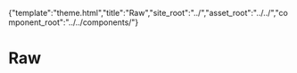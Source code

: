 {"template":"theme.html","title":"Raw","site_root":"../","asset_root":"../../","component_root":"../../components/"}

# Raw

<script>
	$(function() {
		$(".js-demo_carousel").carousel({ theme: "" });
		$(".js-demo_checkbox").checkbox({ theme: "" });
		$(".js-demo_dropdown").dropdown({ theme: "" });
		
		$(".js-demo_number").number({ theme: "" });
		
		$(".js-demo_tabs").tabs({ theme: "" });
		$(".js-demo_tooltip").tooltip({ theme: "" });
		$(".js-demo_upload").upload({ theme: "" });
	});
</script>